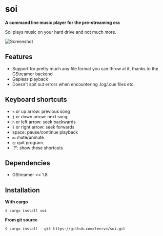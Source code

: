 
# soi
**A command line music player for the pre-streaming era**

Soi plays music on your hard drive and not much more.

![Screenshot](https://user-images.githubusercontent.com/83108905/135654736-1bc540d5-f7d1-4fb6-bc1b-874f243a1d00.png)

## Features

- Support for pretty much any file format you can throw at it, thanks to the GStreamer backend
- Gapless playback
- Doesn't spit out errors when encountering .log/.cue files etc.

## Keyboard shortcuts

- `k` or up arrow: previous song
- `j` or down arrow: next song
- `h` or left arrow: seek backwards
- `l` or right arrow: seek forwards
- space: pause/continue playback
- `m`: mute/unmute
- `q`: quit program
- '?': show these shortcuts

## Dependencies
- GStreamer >= 1.8

## Installation
**With cargo**
```console
$ cargo install soi
```

**From git source**
```console
$ cargo install --git https://github.com/teervo/soi.git
```


